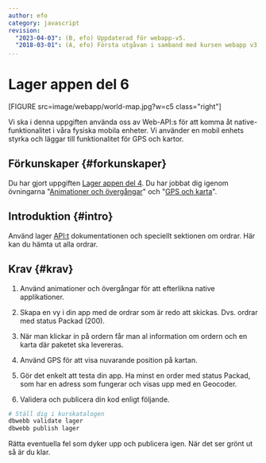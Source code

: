 ```yaml
---
author: efo
category: javascript
revision:
  "2023-04-03": (B, efo) Uppdaterad för webapp-v5.
  "2018-03-01": (A, efo) Första utgåvan i samband med kursen webapp v3.
...
```

Lager appen del 6
==================================

[FIGURE src=image/webapp/world-map.jpg?w=c5 class="right"]

Vi ska i denna uppgiften använda oss av Web-API:s för att komma åt native-funktionalitet i våra fysiska mobila enheter. Vi använder en mobil enhets styrka och läggar till funktionalitet för GPS och kartor.



<!--more-->



Förkunskaper {#forkunskaper}
-----------------------
Du har gjort uppgiften [Lager appen del 4](uppgift/lager-appen-del-4). Du har jobbat dig igenom övningarna "[Animationer och övergångar](kunskap/animationer-och-overgangar)" och "[GPS och karta](kunskap/gps-och-karta)".



Introduktion {#intro}
-----------------------

Använd lager [API:t](https://lager.emilfolino.se/v2) dokumentationen och speciellt sektionen om ordrar. Här kan du hämta ut alla ordrar.



Krav {#krav}
-----------------------
1. Använd animationer och övergångar för att efterlikna native applikationer.

1. Skapa en vy i din app med de ordrar som är redo att skickas. Dvs. ordrar med status Packad (200).

1. När man klickar in på ordern får man al information om ordern och en karta där paketet ska levereras.

1. Använd GPS för att visa nuvarande position på kartan.

1. Gör det enkelt att testa din app. Ha minst en order med status Packad, som har en adress som fungerar och visas upp med en Geocoder.

1. Validera och publicera din kod enligt följande.

```bash
# Ställ dig i kurskatalogen
dbwebb validate lager
dbwebb publish lager
```

Rätta eventuella fel som dyker upp och publicera igen. När det ser grönt ut så är du klar.
